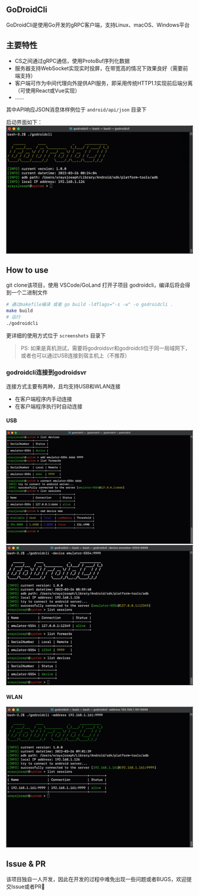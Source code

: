 ## GoDroidCli
GoDroidCli是使用Go开发的gRPC客户端，支持Linux、macOS、Windows平台

## 主要特性
- CS之间通过gRPC通信，使用ProtoBuf序列化数据
- 服务器支持WebSocket实现实时投屏，在带宽高的情况下效果良好（需要前端支持）
- 客户端可作为中间代理向外提供API服务，即采用传统HTTP1.1实现前后端分离（可使用React或Vue实现）
- ......

其中API响应JSON消息体样例位于 `android/api/json` 目录下

启动界面如下：
![GoDroidCli](screenshots/startup.jpg)


## How to use
git clone该项目，使用 VSCode/GoLand 打开子项目 godroidcli，编译后将会得到一个二进制文件
```bash
# 通过makefile编译 或者 go build -ldflags="-s -w" -o godroidcli .
make build
# 运行
./godroidcli
```

更详细的使用方式位于 `screenshots` 目录下
> PS: 如果是真机测试，需要将godroidsvr和godroidcli位于同一局域网下，或者也可以通过USB连接到宿主机上（不推荐）

### godroidcli连接到godroidsvr
连接方式主要有两种，且均支持USB和WLAN连接
- 在客户端程序内手动连接
- 在客户端程序执行时自动连接

#### USB
![](screenshots/usage1.jpg)
![](screenshots/usage2.jpg)

#### WLAN
![](screenshots/usage3.jpg)

## Issue \& PR
该项目独自一人开发，因此在开发的过程中难免出现一些问题或者BUGS，欢迎提交Issue或者PR🎉